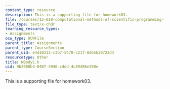 ```yaml
---
content_type: resource
description: This is a supporting file for homework03.
file: /courses/12-010-computational-methods-of-scientific-programming-fall-2011/9b2060b404073946c4dd4c89486e390e_NBodyC.h
file_type: text/x-chdr
learning_resource_types:
- Assignments
ocw_type: OCWFile
parent_title: Assignments
parent_type: CourseSection
parent_uid: e4d10212-c3b7-5470-c21f-8d65b30722d4
resourcetype: Other
title: NBodyC.h
uid: 9b2060b4-0407-3946-c4dd-4c89486e390e
---
```

This is a supporting file for homework03.

